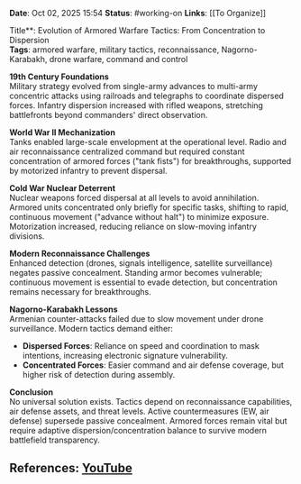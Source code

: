 **Date**: Oct 02, 2025 15:54
**Status**: #working-on
**Links**: [[To Organize]] 

Title**: Evolution of Armored Warfare Tactics: From Concentration to Dispersion  
**Tags**: armored warfare, military tactics, reconnaissance, Nagorno-Karabakh, drone warfare, command and control  

**19th Century Foundations**  
Military strategy evolved from single-army advances to multi-army concentric attacks using railroads and telegraphs to coordinate dispersed forces. Infantry dispersion increased with rifled weapons, stretching battlefronts beyond commanders' direct observation.  

**World War II Mechanization**  
Tanks enabled large-scale envelopment at the operational level. Radio and air reconnaissance centralized command but required constant concentration of armored forces ("tank fists") for breakthroughs, supported by motorized infantry to prevent dispersal.  

**Cold War Nuclear Deterrent**  
Nuclear weapons forced dispersal at all levels to avoid annihilation. Armored units concentrated only briefly for specific tasks, shifting to rapid, continuous movement ("advance without halt") to minimize exposure. Motorization increased, reducing reliance on slow-moving infantry divisions.  

**Modern Reconnaissance Challenges**  
Enhanced detection (drones, signals intelligence, satellite surveillance) negates passive concealment. Standing armor becomes vulnerable; continuous movement is essential to evade detection, but concentration remains necessary for breakthroughs.  

**Nagorno-Karabakh Lessons**  
Armenian counter-attacks failed due to slow movement under drone surveillance. Modern tactics demand either:  
- **Dispersed Forces**: Reliance on speed and coordination to mask intentions, increasing electronic signature vulnerability.  
- **Concentrated Forces**: Easier command and air defense coverage, but higher risk of detection during assembly.  

**Conclusion**  
No universal solution exists. Tactics depend on reconnaissance capabilities, air defense assets, and threat levels. Active countermeasures (EW, air defense) supersede passive concealment. Armored forces remain vital but require adaptive dispersion/concentration balance to survive modern battlefield transparency.

## References: [YouTube](https://www.youtube.com/watch?v=M2XsqC7cuf4)
